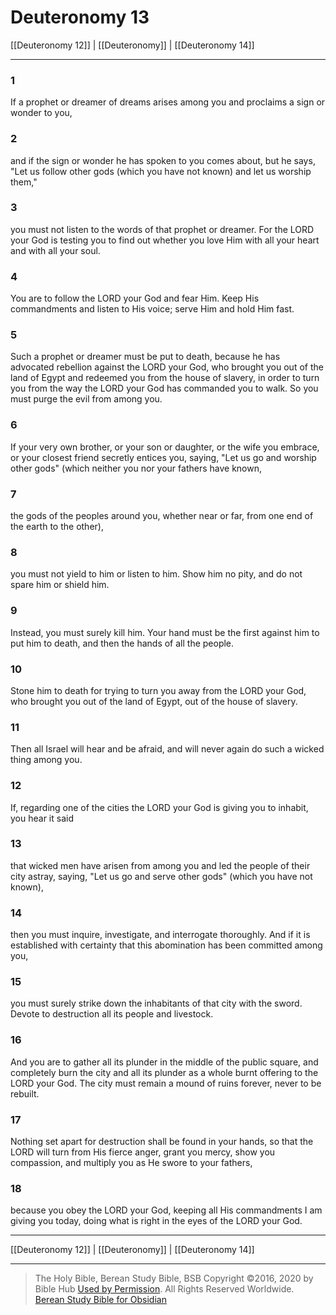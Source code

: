 # Deuteronomy 13

[[Deuteronomy 12]] | [[Deuteronomy]] | [[Deuteronomy 14]]

---

### 1
If a prophet or dreamer of dreams arises among you and proclaims a sign or wonder to you,

### 2
and if the sign or wonder he has spoken to you comes about, but he says, "Let us follow other gods (which you have not known) and let us worship them,"

### 3
you must not listen to the words of that prophet or dreamer. For the LORD your God is testing you to find out whether you love Him with all your heart and with all your soul.

### 4
You are to follow the LORD your God and fear Him. Keep His commandments and listen to His voice; serve Him and hold Him fast.

### 5
Such a prophet or dreamer must be put to death, because he has advocated rebellion against the LORD your God, who brought you out of the land of Egypt and redeemed you from the house of slavery, in order to turn you from the way the LORD your God has commanded you to walk. So you must purge the evil from among you.

### 6
If your very own brother, or your son or daughter, or the wife you embrace, or your closest friend secretly entices you, saying, "Let us go and worship other gods" (which neither you nor your fathers have known,

### 7
the gods of the peoples around you, whether near or far, from one end of the earth to the other),

### 8
you must not yield to him or listen to him. Show him no pity, and do not spare him or shield him.

### 9
Instead, you must surely kill him. Your hand must be the first against him to put him to death, and then the hands of all the people.

### 10
Stone him to death for trying to turn you away from the LORD your God, who brought you out of the land of Egypt, out of the house of slavery.

### 11
Then all Israel will hear and be afraid, and will never again do such a wicked thing among you.

### 12
If, regarding one of the cities the LORD your God is giving you to inhabit, you hear it said

### 13
that wicked men have arisen from among you and led the people of their city astray, saying, "Let us go and serve other gods" (which you have not known),

### 14
then you must inquire, investigate, and interrogate thoroughly. And if it is established with certainty that this abomination has been committed among you,

### 15
you must surely strike down the inhabitants of that city with the sword. Devote to destruction all its people and livestock.

### 16
And you are to gather all its plunder in the middle of the public square, and completely burn the city and all its plunder as a whole burnt offering to the LORD your God. The city must remain a mound of ruins forever, never to be rebuilt.

### 17
Nothing set apart for destruction shall be found in your hands, so that the LORD will turn from His fierce anger, grant you mercy, show you compassion, and multiply you as He swore to your fathers,

### 18
because you obey the LORD your God, keeping all His commandments I am giving you today, doing what is right in the eyes of the LORD your God.

---

[[Deuteronomy 12]] | [[Deuteronomy]] | [[Deuteronomy 14]]

---

> The Holy Bible, Berean Study Bible, BSB
> Copyright &copy;2016, 2020 by Bible Hub
> [Used by Permission](https://berean.bible/terms.htm). All Rights Reserved Worldwide.
> [Berean Study Bible for Obsidian](https://github.com/gapmiss/berean-study-bible-for-obsidian)</small>

